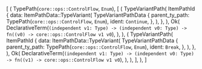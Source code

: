 [
    (
        TypePath(`core::ops::ControlFlow`, `Enum`),
        [
            (
                TypeVariantPath(
                    ItemPathId {
                        data: ItemPathData::TypeVariant(
                            TypeVariantPathData {
                                parent_ty_path: TypePath(`core::ops::ControlFlow`, `Enum`),
                                ident: `Continue`,
                            },
                        ),
                    },
                ),
                Ok(
                    DeclarativeTerm(`(independent v1: Type) -> (independent v0: Type) -> fn((v0) -> core::ops::ControlFlow v1 v0`),
                ),
            ),
            (
                TypeVariantPath(
                    ItemPathId {
                        data: ItemPathData::TypeVariant(
                            TypeVariantPathData {
                                parent_ty_path: TypePath(`core::ops::ControlFlow`, `Enum`),
                                ident: `Break`,
                            },
                        ),
                    },
                ),
                Ok(
                    DeclarativeTerm(`(independent v1: Type) -> (independent v0: Type) -> fn((v1) -> core::ops::ControlFlow v1 v0`),
                ),
            ),
        ],
    ),
]